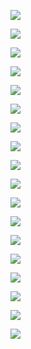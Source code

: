 ![](imgs/Pasted%20image%2020230410085413.png)

![](imgs/Pasted%20image%2020230410085423.png)

![](imgs/Pasted%20image%2020230410085430.png)

![](imgs/Pasted%20image%2020230410085437.png)

![](imgs/Pasted%20image%2020230410085446.png)

![](imgs/Pasted%20image%2020230410085454.png)

![](imgs/Pasted%20image%2020230410085501.png)

![](imgs/Pasted%20image%2020230410085508.png)

![](imgs/Pasted%20image%2020230410085516.png)

![](imgs/Pasted%20image%2020230410085523.png)

![](imgs/Pasted%20image%2020230410085531.png)

![](imgs/Pasted%20image%2020230410085558.png)

![](imgs/Pasted%20image%2020230410085606.png)

![](imgs/Pasted%20image%2020230410085613.png)

![](imgs/Pasted%20image%2020230410085621.png)

![](imgs/Pasted%20image%2020230410085627.png)

![](imgs/Pasted%20image%2020230410085632.png)

![](imgs/Pasted%20image%2020230410085637.png)
